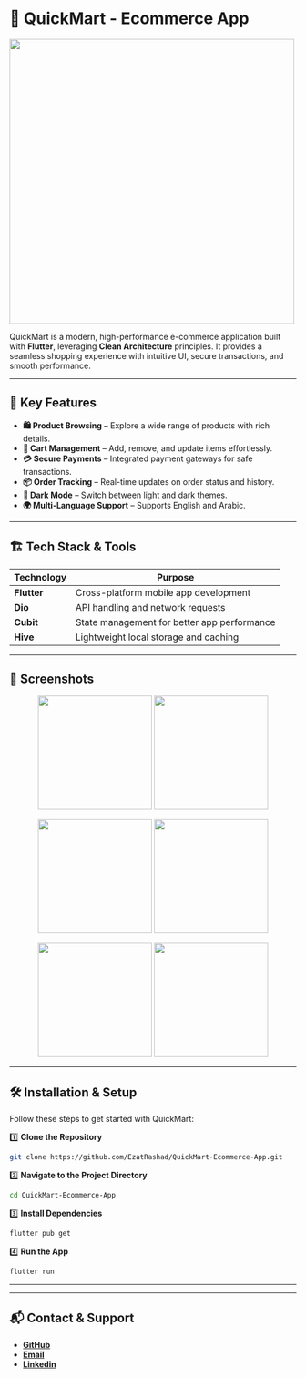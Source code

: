 # 📱 QuickMart - Ecommerce App

  <img src="https://github.com/user-attachments/assets/76d5f695-834b-4cc4-92fe-7ebe58b9d40d" width="500">
 
QuickMart is a modern, high-performance e-commerce application built with **Flutter**, leveraging **Clean Architecture** principles. It provides a seamless shopping experience with intuitive UI, secure transactions, and smooth performance.

---

## 🌟 Key Features
- **🛍️ Product Browsing** – Explore a wide range of products with rich details.
- **🛒 Cart Management** – Add, remove, and update items effortlessly.
- **💳 Secure Payments** – Integrated payment gateways for safe transactions.
- **📦 Order Tracking** – Real-time updates on order status and history.
- **🌙 Dark Mode** – Switch between light and dark themes.
- **🌍 Multi-Language Support** – Supports English and Arabic.
  
---

## 🏗️ Tech Stack & Tools

| Technology | Purpose |
|------------|---------|
| **Flutter** | Cross-platform mobile app development |
| **Dio** | API handling and network requests |
| **Cubit** | State management for better app performance |
| **Hive** | Lightweight local storage and caching |

---

## 📸 Screenshots
<p align="center">
  <img src="https://github.com/user-attachments/assets/07a41430-029c-423f-b7a0-62a5a6124262" width="200">
  <img src="https://github.com/user-attachments/assets/bf04a855-e6cb-4df0-bb3a-d26452ecf55c" width="200">
</p>

<p align="center">
  <img src="https://github.com/user-attachments/assets/556fb17c-bf71-4407-a164-05561f3c1d69" width="200">
  <img src="https://github.com/user-attachments/assets/7255fe9e-02b0-4806-8ea6-5f4ff14caec1" width="200">
</p>

<p align="center">
  <img src="https://github.com/user-attachments/assets/25e65cfc-c0a3-4e29-85ba-d04797ac2b77" width="200">
  <img src="https://github.com/user-attachments/assets/16d38bef-25f1-40e1-899d-093c84587c42" width="200">
</p>

---

## 🛠️ Installation & Setup

Follow these steps to get started with QuickMart:

1️⃣ **Clone the Repository**
```sh
git clone https://github.com/EzatRashad/QuickMart-Ecommerce-App.git
```

2️⃣ **Navigate to the Project Directory**
```sh
cd QuickMart-Ecommerce-App
```

3️⃣ **Install Dependencies**
```sh
flutter pub get
```

4️⃣ **Run the App**
```sh
flutter run
```

---



---

## 📬 Contact & Support
- [**GitHub**](https://github.com/EzatRashad)
- [**Email**](ezatrashad2003@gmail.com)
- [**Linkedin**](https://www.linkedin.com/in/ezat-rashad-356717222)
